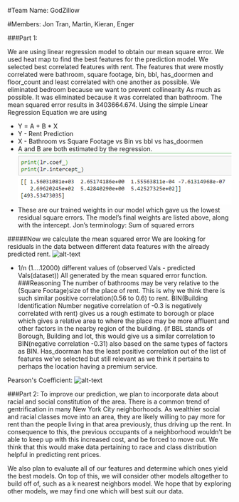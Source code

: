 #Team Name: GodZillow

#Members: Jon Tran, Martin, Kieran, Enger

###Part 1:

 We are using linear regression model to obtain our mean square error. We used heat map to find the best features for the prediction model. We selected best correlated features with rent. The features that were mostly correlated were bathroom, square footage, bin, bbl, has_doormen and floor_count and least correlated with one another as possible. We eliminated bedroom because we want to prevent collinearity As much as possible. It was eliminated because it was correlated than bathroom. The mean squared error results in 3403664.674.
Using the simple Linear Regression Equation we are using
-  Y = A + B * X
-  Y - Rent Prediction
-  X - Bathroom vs Square Footage vs Bin vs bbl vs has_doormen 
-  A and B are both estimated by the regression.
![alt text](img/coeff.png "coefficient results")
 - These are our trained weights in our model which gave us the lowest residual square errors. The model’s final weights are listed above, along with the intercept. Jon’s terminology: Sum of squared errors
 
 #####Now we  calculate the mean squared error 
We are looking for residuals in the data between different data features with the already predicted rent. 
![alt-text](https://cdn-media-1.freecodecamp.org/images/hmZydSW9YegiMVPWq2JBpOpai3CejzQpGkNG "The formula to calculate mean squared error")

 - 1/n  (1….12000) different values of (observed Vals - predicted Vals(dataset)) All generated by the mean squared error function.
###Reasoning
The number of bathrooms may be very relative to the (Square Footage)size of the place of rent. This is why we think there is such similar positive correlation(0.56 to 0.6) to rent. BIN(Building Identification Number negative correlation of -0.3 is negatively correlated with rent) gives us a rough estimate to borough or place which gives a relative area to where the place may be more affluent and other factors in the nearby region of the building. (if BBL stands of Borough, Building and lot, this would give us a similar correlation to BIN(negative correlation -0.31) also based on the same types of factors as BIN. Has_doorman has the least positive correlation out of the list of features we’ve selected but still relevant as we think it pertains to perhaps the location having a premium service.

Pearson's Coefficient:
![alt-text](https://wikimedia.org/api/rest_v1/media/math/render/svg/f76ccfa7c2ed7f5b085115086107bbe25d329cec "Pearson's Coefficient")


 ###Part 2:
To improve our prediction, we plan to incorporate data about racial and social constitution of the area. There is a common trend of gentrification in many New York City neighborhoods. As wealthier social and racial classes move into an area, they are likely willing to pay more for rent than the people living in that area previously, thus driving up the rent. In consequence to this, the previous occupants of a neighborhood wouldn’t be able to keep up with this increased cost, and be forced to move out. We think that this would make data pertaining to race and class distribution helpful in predicting rent prices. 
  
We also plan to evaluate all of our features and determine which ones yield the best models. On top of this, we will consider other models altogether to build off of, such as a k nearest neighbors model. We hope that by exploring other models, we may find one which will best suit our data.
